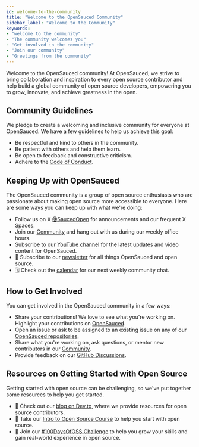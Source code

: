 ```yaml
---
id: welcome-to-the-community
title: "Welcome to the OpenSauced Community"
sidebar_label: "Welcome to the Community"
keywords: 
- "welcome to the community" 
- "The community welcomes you" 
- "Get involved in the community" 
- "Join our community" 
- "Greetings from the community" 
---
```


Welcome to the OpenSauced community! At OpenSauced, we strive to bring collaboration and inspiration to every open source contributor and help build a global community of open source developers, empowering you to grow, innovate, and achieve greatness in the open.

## Community Guidelines

We pledge to create a welcoming and inclusive community for everyone at OpenSauced. We have a few guidelines to help us achieve this goal:

- Be respectful and kind to others in the community.
- Be patient with others and help them learn.
- Be open to feedback and constructive criticism.
- Adhere to the [Code of Conduct](../contributing/code-of-conduct.md).

## Keeping Up with OpenSauced

The OpenSauced community is a group of open source enthusiasts who are passionate about making open source more accessible to everyone. Here are some ways you can keep up with what we're doing:

- Follow us on X [@SaucedOpen](https://twitter.com/saucedopen) for announcements and our frequent X Spaces.
- Join our [Community](https://github.com/orgs/open-sauced/discussions/1) and hang out with us during our weekly office hours.
- Subscribe to our [YouTube channel](https://www.youtube.com/@OpenSauced) for the latest updates and video content for OpenSauced.
- 📰 Subscribe to our [newsletter](https://news.opensauced.pizza/#/portal/signup) for all things OpenSauced and open source.
- 🗓️ Check out the [calendar](https://calendar.google.com/calendar/u/0?cid=Y19kYWRhODM2MjlhZDg4ZWM2M2IxZGFmMTE5MDIyMDg0MjU2ZmQ4NmNjNWNhYmMxMjk5MDhjMGUxOTY3NjY4ZTg0QGdyb3VwLmNhbGVuZGFyLmdvb2dsZS5jb20) for our next weekly community chat.

## How to Get Involved

You can get involved in the OpenSauced community in a few ways:

- Share your contributions! We love to see what you're working on. Highlight your contributions on [OpenSauced](https://app.opensauced.pizza/feed).
- Open an issue or ask to be assigned to an existing issue on any of our [OpenSauced repositories](https://github.com/open-sauced).
- Share what you're working on, ask questions, or mentor new contributors in our [Community](https://github.com/orgs/open-sauced/discussions/1).
- Provide feedback on our [GitHub Discussions](https://github.com/orgs/open-sauced/discussions).

## Resources on Getting Started with Open Source

Getting started with open source can be challenging, so we've put together some resources to help you get started.

- 📝 Check out our [blog on Dev.to](https://dev.to/opensauced), where we provide resources for open source contributors.
- 📖 Take our [Intro to Open Source Course](https://intro.opensauced.pizza/#/) to help you start with open source.
- 📅 Join our [#100DaysOfOSS Challenge](100-days-of-oss.md) to help you grow your skills and gain real-world experience in open source.
